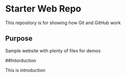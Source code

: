# Starter Web Repo

This repository is for showing how Git and GitHub work

## Purpose

Sample website with plenty of files for demos

##Intorduction

This is introduction 